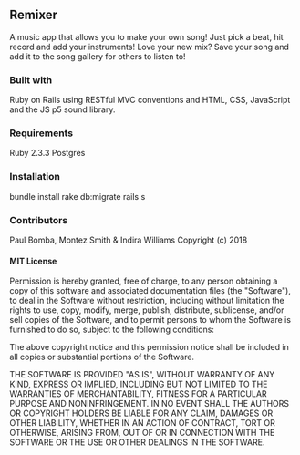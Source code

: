 <h2>Remixer</h2>
A music app that allows you to make your own song! Just pick a beat, hit record and add your instruments! Love your new mix? Save your song and add it to the song gallery for others to listen to!

<h3>Built with</h3>
Ruby on Rails using RESTful MVC conventions and HTML, CSS, JavaScript and the JS p5 sound library.

<h3>Requirements</h3>
Ruby 2.3.3 Postgres

<h3>Installation</h3>
bundle install rake db:migrate rails s

<h3>Contributors</h3>
Paul Bomba, Montez Smith & Indira Williams 
Copyright (c) 2018

<h4>MIT License</h4>

Permission is hereby granted, free of charge, to any person obtaining a copy of this software and associated documentation files (the "Software"), to deal in the Software without restriction, including without limitation the rights to use, copy, modify, merge, publish, distribute, sublicense, and/or sell copies of the Software, and to permit persons to whom the Software is furnished to do so, subject to the following conditions:

The above copyright notice and this permission notice shall be included in all copies or substantial portions of the Software.

THE SOFTWARE IS PROVIDED "AS IS", WITHOUT WARRANTY OF ANY KIND, EXPRESS OR IMPLIED, INCLUDING BUT NOT LIMITED TO THE WARRANTIES OF MERCHANTABILITY, FITNESS FOR A PARTICULAR PURPOSE AND NONINFRINGEMENT. IN NO EVENT SHALL THE AUTHORS OR COPYRIGHT HOLDERS BE LIABLE FOR ANY CLAIM, DAMAGES OR OTHER LIABILITY, WHETHER IN AN ACTION OF CONTRACT, TORT OR OTHERWISE, ARISING FROM, OUT OF OR IN CONNECTION WITH THE SOFTWARE OR THE USE OR OTHER DEALINGS IN THE SOFTWARE.
